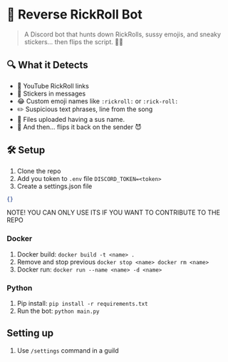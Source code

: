 # 🤖 Reverse RickRoll Bot

> A Discord bot that hunts down RickRolls, sussy emojis, and sneaky stickers… then flips the script. 🔁💥

## 🔍 What it Detects

- 🎥 YouTube RickRoll links
- 🧾 Stickers in messages
- 😂 Custom emoji names like `:rickroll:` or `:rick-roll:`
- ✏️ Suspicious text phrases, line from the song
- 👀 Files uploaded having a sus name.
- 🔁 And then... flips it back on the sender 😈

## 🛠 Setup
1. Clone the repo
2. Add you token to `.env` file `DISCORD_TOKEN=<token>`
3. Create a settings.json file
```json
{}
```
NOTE! YOU CAN ONLY USE ITS IF YOU WANT TO CONTRIBUTE TO THE REPO

### Docker
1. Docker build: `docker build -t <name> .`
2. Remove and stop previous `docker stop <name> docker rm <name>`
3. Docker run: `docker run --name <name> -d <name>`

### Python
1. Pip install: `pip install -r requirements.txt`
2. Run the bot: `python main.py`

## Setting up
1. Use `/settings` command in a guild